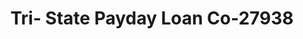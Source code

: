 ---
f_zip-code: 63471
f_state-code: MO
title: Tri- State Payday Loan Co-27938
f_phone: 573-393-1020
f_city-only: Taylor
f_address: 8502 Highway 24 Taylor
f_location-unique-id: '27938'
slug: tri--state-payday-loan-co-27938
updated-on: '2024-05-30T13:46:58.046Z'
created-on: '2024-05-30T13:36:59.803Z'
published-on: '2024-05-30T13:54:32.469Z'
f_city-state: cms/city/taylor-mo.md
f_company: cms/company/tri--state-payday-loan-co.md
f_state: cms/state/missouri.md
layout: '[payday-loan].html'
tags: payday-loan
---